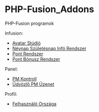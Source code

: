 # PHP-Fusion_Addons
<p>PHP-Fusion programok</p>
<p>Infusion:</p>
<ul>
<li><a href="https://github.com/karrak1/PHP-Fusion_Addons/tree/master/avatar_studio">Avatar Stúdió</a></li>
<li><a href="https://github.com/karrak1/PHP-Fusion_Addons/tree/master/birthday_panel">Névnap Születésnap Infó Rendszer</a></li>
<li><a href="https://github.com/karrak1/PHP-Fusion_Addons/tree/master/points_panel">Pont Rendszer</a></li>
<li><a href="https://github.com/karrak1/PHP-Fusion_Addons/tree/master/point_bonus_panel/infusions">Pont Bónusz Rendszer</a></li>
</ul>

<p>Panel:</p>
<ul>
<li><a href="https://github.com/karrak1/PHP-Fusion_Addons/tree/master/pm_control">PM Kontroll</a></li>
<li><a href="https://github.com/karrak1/PHP-Fusion_Addons/tree/master/welcome_pm_panel">Üdvözlő PM Üzenet</a></li>
</ul>

<p>Profil:</p>
<ul>
<li><a href="https://github.com/karrak1/PHP-Fusion_Addons/tree/master/profil/nations">Felhasználó Országa</a></li>
</ul>
